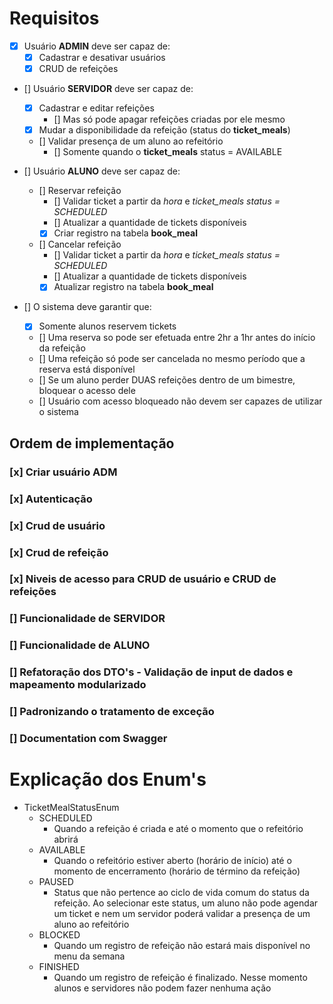# Requisitos
- [x] Usuário **ADMIN** deve ser capaz de:
  - [x] Cadastrar e desativar usuários
  - [x] CRUD de refeições

- [] Usuário **SERVIDOR** deve ser capaz de:
  - [x] Cadastrar e editar refeições
    - [] Mas só pode apagar refeições criadas por ele mesmo
  - [x] Mudar a disponibilidade da refeição (status do **ticket_meals**)
  - [] Validar presença de um aluno ao refeitório
    - [] Somente quando o **ticket_meals** status = AVAILABLE

- [] Usuário **ALUNO**  deve ser capaz de:
  - [] Reservar refeição
    - [] Validar ticket a partir da *hora* e *ticket_meals status = SCHEDULED*
    - [] Atualizar a quantidade de tickets disponíveis
    - [x] Criar registro na tabela **book_meal**
  - [] Cancelar refeição
    - [] Validar ticket a partir da *hora* e *ticket_meals status = SCHEDULED*
    - [] Atualizar a quantidade de tickets disponíveis
    - [x] Atualizar registro na tabela **book_meal**

- [] O sistema deve garantir que:
  - [x] Somente alunos reservem tickets
  - [] Uma reserva so pode ser efetuada entre 2hr a 1hr antes do início da refeição
  - [] Uma refeição só pode ser cancelada no mesmo período que a reserva está disponível
  - [] Se um aluno perder DUAS refeições dentro de um bimestre, bloquear o acesso dele
  - [] Usuário com acesso bloqueado não devem ser capazes de utilizar o sistema


## Ordem de implementação
### [x] Criar usuário ADM
### [x] Autenticação
### [x] Crud de usuário
### [x] Crud de refeição
### [x] Niveis de acesso para CRUD de usuário e CRUD de refeições
### [] Funcionalidade de SERVIDOR
### [] Funcionalidade de ALUNO
### [] Refatoração dos DTO's - Validação de input de dados e mapeamento modularizado
### [] Padronizando o tratamento de exceção
### [] Documentation com Swagger

# Explicação dos Enum's
- TicketMealStatusEnum
  - SCHEDULED
    - Quando a refeição é criada e até o momento que o refeitório abrirá
  - AVAILABLE
    - Quando o refeitório estiver aberto (horário de início) até o momento de encerramento (horário de término da refeição)
  - PAUSED
    - Status que não pertence ao ciclo de vida comum do status da refeição. Ao selecionar este status, um aluno não pode agendar um ticket e nem um servidor poderá validar a presença de um aluno ao refeitório
  - BLOCKED
    - Quando um registro de refeição não estará mais disponível no menu da semana
  - FINISHED
    - Quando um registro de refeição é finalizado. Nesse momento alunos e servidores não podem fazer nenhuma ação